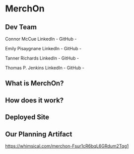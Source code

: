 # MerchOn

## Dev Team

Connor McCue
LinkedIn - 
GitHub -

Emily Pisaygnane
LinkedIn -
GitHub -

Tanner Richards
LinkedIn -
GitHub - 

Thomas P. Jenkins
LinkedIn -
GitHub -

## What is MerchOn?

## How does it work?

## Deployed Site

## Our Planning Artifact

https://whimsical.com/merchon-Fsur1cR6bqL6GRdum2Tqg1
